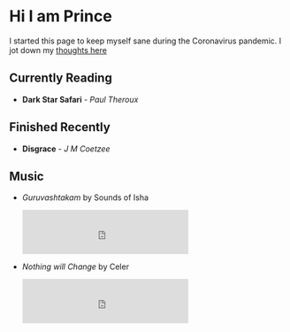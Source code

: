# Hi I am Prince

I started this page to keep myself sane during the Coronavirus pandemic. I jot down my [thoughts here](./thoughts.html)



## Currently Reading

* **Dark Star Safari** - *Paul Theroux*





## Finished Recently

* **Disgrace** - *J M Coetzee*





## Music

* *Guruvashtakam* by Sounds of Isha

  <iframe src="https://open.spotify.com/embed/track/3heX5PL3CC6g3AcaPYLX6E" width="300" height="80" frameborder="0" allowtransparency="true" allow="encrypted-media"></iframe>




* *Nothing will Change* by Celer

  <iframe src="https://open.spotify.com/embed/track/66fqfCrvzyZ7AOKnDGVm8z" width="300" height="80" frameborder="0" allowtransparency="true" allow="encrypted-media"></iframe>
  
  

